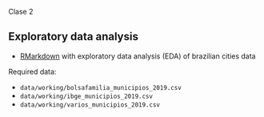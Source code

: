 
Clase 2

## Exploratory data analysis

* [RMarkdown](eda.Rmd) with exploratory data analysis (EDA) of brazilian cities data

Required data:

* `data/working/bolsafamilia_municipios_2019.csv`
* `data/working/ibge_municipios_2019.csv`
* `data/working/varios_municipios_2019.csv`

